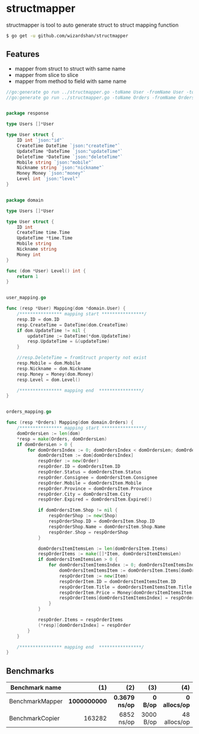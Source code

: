 # structmapper 

structmapper is tool to auto generate struct to struct mapping function

```sh
$ go get -u github.com/wizardshan/structmapper
```

## Features
* mapper from struct to struct with same name
* mapper from slice to slice
* mapper from method to field with same name

```go
//go:generate go run ../structmapper.go -toName User -fromName User -toPath ./response  -fromPath ./domain -toVar resp -fromVar dom
//go:generate go run ../structmapper.go -toName Orders -fromName Orders -toPath ./response  -fromPath ./domain -toVar resp -fromVar dom


package response

type Users []*User

type User struct {
	ID int `json:"id"`
	CreateTime DateTime `json:"createTime"`
	UpdateTime *DateTime `json:"updateTime"`
	DeleteTime *DateTime `json:"deleteTime"`
	Mobile string `json:"mobile"`
	Nickname string `json:"nickname"`
	Money Money `json:"money"`
	Level int `json:"level"`
}


package domain

type Users []*User

type User struct {
	ID int
	CreateTime time.Time
	UpdateTime *time.Time
	Mobile string
	Nickname string
	Money int
}

func (dom *User) Level() int {
	return 1
}


user_mapping.go

func (resp *User) Mapping(dom *domain.User) {
	/**************** mapping start ****************/
	resp.ID = dom.ID
	resp.CreateTime = DateTime(dom.CreateTime)
	if dom.UpdateTime != nil {
		updateTime := DateTime(*dom.UpdateTime)
		resp.UpdateTime = &(updateTime)
	}

	//resp.DeleteTime = fromStruct property not exist
	resp.Mobile = dom.Mobile
	resp.Nickname = dom.Nickname
	resp.Money = Money(dom.Money)
	resp.Level = dom.Level()

	/**************** mapping end  ****************/
}


orders_mapping.go

func (resp *Orders) Mapping(dom domain.Orders) {
	/**************** mapping start ****************/
	domOrdersLen := len(dom)
	*resp = make(Orders, domOrdersLen)
	if domOrdersLen > 0 {
		for domOrdersIndex := 0; domOrdersIndex < domOrdersLen; domOrdersIndex++ {
			domOrdersItem := dom[domOrdersIndex]
			respOrder := new(Order)
			respOrder.ID = domOrdersItem.ID
			respOrder.Status = domOrdersItem.Status
			respOrder.Consignee = domOrdersItem.Consignee
			respOrder.Mobile = domOrdersItem.Mobile
			respOrder.Province = domOrdersItem.Province
			respOrder.City = domOrdersItem.City
			respOrder.Expired = domOrdersItem.Expired()

			if domOrdersItem.Shop != nil {
				respOrderShop := new(Shop)
				respOrderShop.ID = domOrdersItem.Shop.ID
				respOrderShop.Name = domOrdersItem.Shop.Name
				respOrder.Shop = respOrderShop
			}

			domOrdersItemItemsLen := len(domOrdersItem.Items)
			respOrderItems := make([]*Item, domOrdersItemItemsLen)
			if domOrdersItemItemsLen > 0 {
				for domOrdersItemItemsIndex := 0; domOrdersItemItemsIndex < domOrdersItemItemsLen; domOrdersItemItemsIndex++ {
					domOrdersItemItemsItem := domOrdersItem.Items[domOrdersItemItemsIndex]
					respOrderItem := new(Item)
					respOrderItem.ID = domOrdersItemItemsItem.ID
					respOrderItem.Title = domOrdersItemItemsItem.Title
					respOrderItem.Price = Money(domOrdersItemItemsItem.Price)
					respOrderItems[domOrdersItemItemsIndex] = respOrderItem
				}
			}

			respOrder.Items = respOrderItems
			(*resp)[domOrdersIndex] = respOrder
		}
	}

	/**************** mapping end  ****************/
}

```


## Benchmarks

| Benchmark name                 |       (1) |             (2) |          (3) |             (4) |
| ------------------------------ | ---------:| ---------------:| ------------:| ---------------:|
| BenchmarkMapper         | **1000000000** | **0.3679 ns/op** |   **0 B/op** | **0 allocs/op** |
| BenchmarkCopier         |     163282 |     6852 ns/op |       3000 B/op  |     48 allocs/op |
